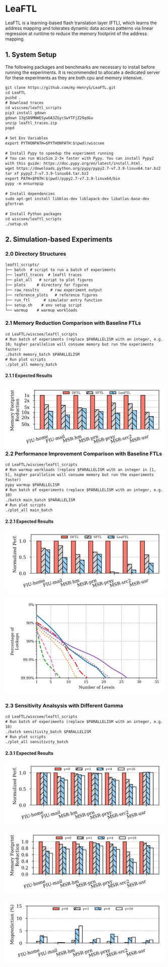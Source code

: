 # LeaFTL 

LeaFTL is a learning-based flash translation layer (FTL), which learns the address mapping and tolerates dynamic data access patterns via linear regression at runtime to reduce the memory footprint of the address mapping.

## 1. System Setup

The following packages and benchmarks are necessary to install before running the experiments. It is recommended to allocate a dedicated server for these experiments as they are both cpu and memory intensive.

```shell
git clone https://github.com/my-HenryS/LeaFTL.git
cd LeaFTL
pushd .
# Download traces
cd wiscsee/leaftl_scripts
pip3 install gdown
gdown 13gS89MNWESywUA3ZGycSwYTFjZ29qdGu
unzip leaftl_traces.zip
popd

# Set Env Variables
export PYTHONPATH=$PYTHONPATH:$(pwd)/wiscsee

# Install Pypy to speedup the experiment running
# You can run WiscSim 2-3× faster with Pypy. You can install Pypy2 with this guide: https://doc.pypy.org/en/latest/install.html.
wget https://downloads.python.org/pypy/pypy2.7-v7.3.9-linux64.tar.bz2
tar xf pypy2.7-v7.3.9-linux64.tar.bz2
export PATH=$PATH:$(pwd)/pypy2.7-v7.3.9-linux64/bin
pypy -m ensurepip

# Install dependencies
sudo apt-get install libblas-dev liblapack-dev libatlas-base-dev gfortran

# Install Python packages
cd wiscsee/leaftl_scripts
./setup.sh
```



## 2. Simulation-based Experiments

### 2.0 Directory Structures

```shell
leaftl_scripts/
├── batch  # script to run a batch of experiments
├── leaftl_traces  # leaftl traces
├── plot_all   # script to plot figures
├── plots     # directory for figures
├── raw_results     # raw experiment output
├── reference_plots   # reference figures
├── run_ftl      # simulator entry function
├── setup.sh    # env setup script
└── warmup    # warmup workloads
```

### 2.1 Memory Reduction Comparison with Baseline FTLs

```shell
cd LeaFTL/wiscsee/leaftl_scripts
# Run batch of experiments (replace $PARALLELISM with an integer, e.g. 10; higher parallelism will consume memory but run the experiments faster)
./batch memory_batch $PARALLELISM
# Run plot scripts
./plot_all memory_batch
```

#### 2.1.1 Expected Results

### ![memory](wiscsee/leaftl_scripts/reference_plots/memory.png)2.2 Performance Improvement Comparison with Baseline FTLs

```shell
cd LeaFTL/wiscsee/leaftl_scripts
# Run warmup workloads (replace $PARALLELISM with an integer in [1, 5], higher parallelism will consume memory but run the experiments faster)
pypy warmup $PARALLELISM
# Run batch of experiments (replace $PARALLELISM with an integer, e.g. 10)
./batch main_batch $PARALLELISM
# Run plot scripts
./plot_all main_batch
```

#### 2.2.1 Expected Results

![latency](wiscsee/leaftl_scripts/reference_plots/latency.png)

![lookup_cdf](wiscsee/leaftl_scripts/reference_plots/lookup_cdf.png)

### 2.3 Sensitivity Analsysis with Different Gamma

```shell
cd LeaFTL/wiscsee/leaftl_scripts
# Run batch of experiments (replace $PARALLELISM with an integer, e.g. 10)
./batch sensitivity_batch $PARALLELISM
# Run plot scripts
./plot_all sensitivity_batch
```

#### 2.3.1 Expected Results

![latency_sensitivity](wiscsee/leaftl_scripts/reference_plots/latency_sensitivity.png)

![memory_sensitivity](wiscsee/leaftl_scripts/reference_plots/memory_sensitivity.png)

![misprediction](wiscsee/leaftl_scripts/reference_plots/misprediction.png)
